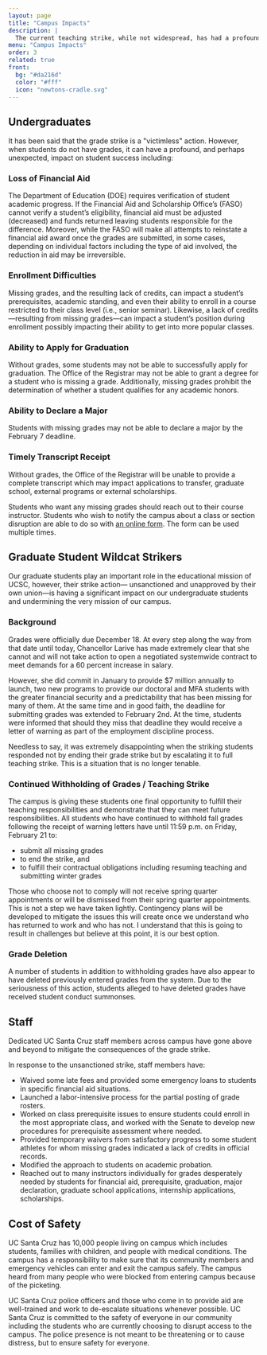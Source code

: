 ```yaml
---
layout: page
title: "Campus Impacts"
description: |
  The current teaching strike, while not widespread, has had a profound and negative impact on the mission of our school.  Learn more about how the teaching strike is affecting our undergraduate students, our staff, and the safety of our campus.
menu: "Campus Impacts"
order: 3
related: true
front:
  bg: "#da216d"
  color: "#fff"
  icon: "newtons-cradle.svg"
---
```


## Undergraduates

It has been said that the grade strike is a "victimless" action. However, when students do not have grades, it can have a profound, and perhaps unexpected, impact on student success including:

### Loss of Financial Aid
The Department of Education (DOE) requires verification of student academic progress. If the Financial Aid and Scholarship Office’s (FASO) cannot verify a student’s eligibility, financial aid must be adjusted (decreased) and funds returned leaving students responsible for the difference. Moreover, while the FASO will make all attempts to reinstate a financial aid award once the grades are submitted, in some cases, depending on individual factors including the type of aid involved, the reduction in aid may be irreversible.

### Enrollment Difficulties
Missing grades, and the resulting lack of credits, can impact a student’s prerequisites, academic standing, and even their ability to enroll in a course restricted to their class level (i.e., senior seminar). Likewise, a lack of credits—resulting from missing grades—can impact a student’s position during enrollment possibly impacting their ability to get into more popular classes.

### Ability to Apply for Graduation
Without grades, some students may not be able to successfully apply for graduation. The Office of the Registrar may not be able to grant a degree for a student who is missing a grade. Additionally, missing grades prohibit the determination of whether a student qualifies for any academic honors.

### Ability to Declare a Major
Students with missing grades may not be able to declare a major by the February 7 deadline.

### Timely Transcript Receipt
Without grades, the Office of the Registrar will be unable to provide a complete transcript which may impact applications to transfer, graduate school, external programs or external scholarships.

Students who want any missing grades should reach out to their course instructor. Students who wish to notify the campus about a class or section disruption are able to do so with [an online form](https://docs.google.com/forms/d/e/1FAIpQLSfp3sz6yAzWFuvZBdUNUlYyS8x8IwSkckOGePB5v6IMmHlTBw/viewform). The form can be used multiple times.

## Graduate Student Wildcat Strikers

Our graduate students play an important role in the educational mission of UCSC, however, their strike action— unsanctioned and unapproved by their own union—is having a significant impact on our undergraduate students and undermining the very mission of our campus.
 
### Background

Grades were officially due December 18.  At every step along the way from that date until today, Chancellor Larive has made extremely clear that she cannot and will not take action to open a negotiated systemwide contract to meet demands for a 60 percent increase in salary.
 
However, she did commit in January to provide $7 million annually to launch, two new programs to provide our doctoral and MFA students with the greater financial security and a predictability that has been missing for many of them.  At the same time and in good faith, the deadline for submitting grades was extended to February 2nd.  At the time, students were informed that should they miss that deadline they would receive a letter of warning as part of the employment discipline process.
 
Needless to say, it was extremely disappointing when the striking students responded not by ending their grade strike but by escalating it to full teaching strike. This is a situation that is no longer tenable.

### Continued Withholding of Grades / Teaching Strike

The campus is giving these students one final opportunity to fulfill their teaching responsibilities and demonstrate that they can meet future responsibilities. 
All students who have continued to withhold fall grades following the receipt of warning letters have until 11:59 p.m. on Friday, February 21 to:

- submit all missing grades
- to end the strike, and 
- to fulfill their contractual obligations including resuming teaching and submitting winter grades

Those who choose not to comply will not receive spring quarter appointments or will be dismissed from their spring quarter appointments.
This is not a step we have taken lightly. Contingency plans will be developed to mitigate the issues this will create once we understand who has returned to work and who has not. I understand that this is going to result in challenges but believe at this point, it is our best option.

### Grade Deletion

A number of students in addition to withholding grades have also appear to have deleted previously entered grades from the system. Due to the seriousness of this action, students alleged to have deleted grades have received student conduct summonses.


## Staff

Dedicated UC Santa Cruz staff members across campus have gone above and beyond to mitigate the consequences of the grade strike. 

In response to the unsanctioned strike, staff members have: 

- Waived some late fees and provided some emergency loans to students in specific financial aid situations.
- Launched a labor-intensive process for the partial posting of grade rosters.
- Worked on class prerequisite issues to ensure students could enroll in the most appropriate class, and worked with the Senate to develop new procedures for prerequisite assessment where needed.    
- Provided temporary waivers from satisfactory progress to some student athletes for whom missing grades indicated a lack of credits in official records.
- Modified the approach to students on academic probation. 
- Reached out to many instructors individually for grades desperately needed by students for financial aid, prerequisite, graduation, major declaration, graduate school applications, internship applications, scholarships. 

## Cost of Safety

UC Santa Cruz has 10,000 people living on campus which includes students,  families with children, and people with medical conditions. The campus has a responsibility to make sure that its community members and emergency vehicles can enter and exit the campus safely. The campus heard from many people who were blocked from entering campus because of the picketing. 

UC Santa Cruz police officers and those who come in to provide aid are well-trained and work to de-escalate situations whenever possible. UC Santa Cruz is committed to the safety of everyone in our community including the students who are currently choosing to disrupt access to the campus. The police presence is not meant to be threatening or to cause distress, but to ensure safety for everyone. 
